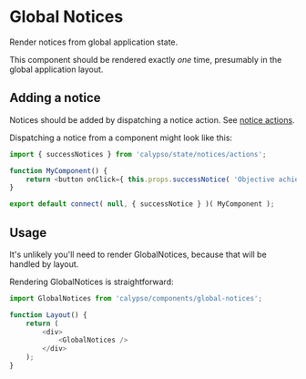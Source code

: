 # Global Notices

Render notices from global application state.

This component should be rendered exactly _one_ time, presumably in the global application layout.

## Adding a notice

Notices should be added by dispatching a notice action. See [notice actions](../../state/notices/actions.js).

Dispatching a notice from a component might look like this:

```js
import { successNotices } from 'calypso/state/notices/actions';

function MyComponent() {
	return <button onClick={ this.props.successNotice( 'Objective achieved!' ) }>Click me!</button>;
}

export default connect( null, { successNotice } )( MyComponent );
```

## Usage

It's unlikely you'll need to render GlobalNotices, because that will be handled by layout.

Rendering GlobalNotices is straightforward:

```js
import GlobalNotices from 'calypso/components/global-notices';

function Layout() {
	return (
		<div>
			<GlobalNotices />
		</div>
	);
}
```
